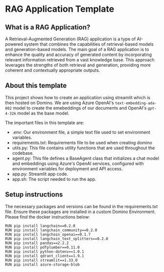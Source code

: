 # RAG Application Template

## What is a RAG Application?
A Retrieval-Augmented Generation (RAG) application is a type of AI-powered system that combines the capabilities of retrieval-based models 
and generation-based models. The main goal of a RAG application is to enhance the quality and accuracy of generated content by incorporating relevant 
information retrieved from a vast knowledge base. This approach leverages the strengths of both retrieval and generation, providing more coherent and contextually appropriate outputs.

## About this template
This project shows how to create an application using streamlit which is then hosted on Domino. We are using Azure OpenAI's `text-embedding-ada-002` model to create the emebeddings of our documents and
OpenAI's `gpt-4-32k` model as the base model. 

The important files in this template are:
* .env: Our environment file, a simple text file used to set environment variables.
* requirements.txt: Requirements file to be used when creating domino 
* utils.py: This file contains utility functions that are used throughout the codebase.
* agent.py: This file defines a BaseAgent class that initializes a chat model and embeddings using Azure's OpenAI services, configured with environment variables for deployment and API access.
* app.py: Streamlit app code.
* app.sh: The script needed to run the app.

## Setup instructions
The necessary packages and versions can be found in the requirements.txt file. Ensure these packages are installed in a custom Domino Environment. Please find the docker instructions below:
 ```
 RUN pip install langchain==0.2.0
 RUN pip install langchain_community==0.2.0
 RUN pip install langchain_openai==0.1.7
 RUN pip install langchain_text_splitters==0.2.0
 RUN pip install pandas==2.2.2
 RUN pip install pdfplumber==0.11.0
 RUN pip install python-dotenv==1.0.1
 RUN pip install qdrant_client==1.9.1
 RUN pip install streamlit==1.33.0
 RUN pip install azure-storage-blob
```
